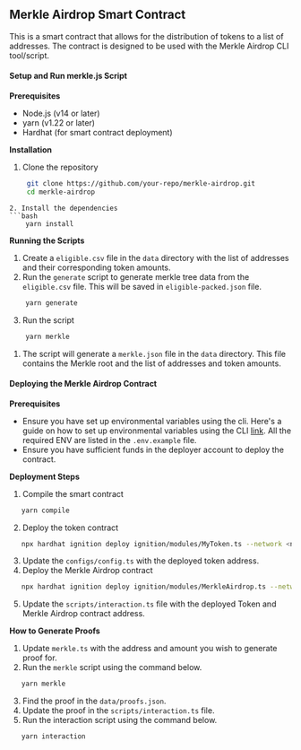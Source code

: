## Merkle Airdrop Smart Contract
This is a smart contract that allows for the distribution of tokens to a list of addresses. The contract is designed to be used with the Merkle Airdrop CLI tool/script.

#### Setup and Run merkle.js Script

**Prerequisites**
- Node.js (v14 or later)
- yarn (v1.22 or later)
- Hardhat (for smart contract deployment)

**Installation**
1. Clone the repository
   ```bash
    git clone https://github.com/your-repo/merkle-airdrop.git
    cd merkle-airdrop
```
2. Install the dependencies
```bash
    yarn install
```

**Running the Scripts**

1. Create a `eligible.csv` file in the `data` directory with the list of addresses and their corresponding token amounts.
2. Run the `generate` script to generate merkle tree data from the `eligible.csv` file. This will be saved in `eligible-packed.json` file.
```bash
    yarn generate
```
3. Run the script
```bash
    yarn merkle
```
1. The script will generate a `merkle.json` file in the `data` directory. This file contains the Merkle root and the list of addresses and token amounts.

#### Deploying the Merkle Airdrop Contract
**Prerequisites**

- Ensure you have set up environmental variables using the cli. Here's a guide on how to set up environmental variables using the CLI [link](https://hardhat.org/hardhat-runner/docs/guides/configuration-variables). All the required ENV are listed in the `.env.example` file.
- Ensure you have sufficient funds in the deployer account to deploy the contract.

**Deployment Steps**
1. Compile the smart contract
```bash
   yarn compile
```
2. Deploy the token contract
```bash
   npx hardhat ignition deploy ignition/modules/MyToken.ts --network <network>
```
3. Update the `configs/config.ts`  with the deployed token address.
4. Deploy the Merkle Airdrop contract
```bash
   npx hardhat ignition deploy ignition/modules/MerkleAirdrop.ts --network <network>
```
5. Update the `scripts/interaction.ts` file with the deployed Token and Merkle Airdrop contract address.

**How to Generate Proofs**
1. Update `merkle.ts` with the address and amount you wish to generate proof for.
2. Run the `merkle` script using the command below.
```bash
   yarn merkle
```
3. Find the proof in the `data/proofs.json`.
4. Update the proof in the `scripts/interaction.ts` file.
5. Run the interaction script using the command below.
```bash
   yarn interaction
```